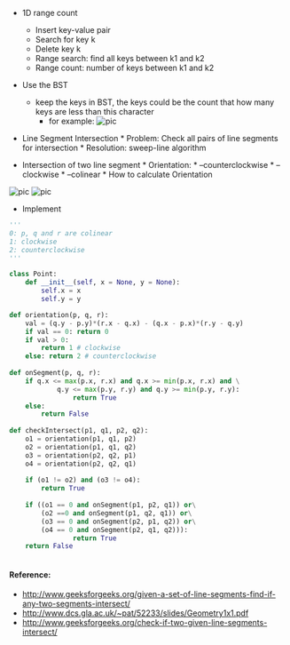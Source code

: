* 1D range count
    * Insert key-value pair
    * Search for key k
    * Delete key k
    * Range search: find all keys between k1 and k2
    * Range count: number of keys between k1 and k2

* Use the BST 
    * keep the keys in BST, the keys could be the count that how many keys are less than this character
        * for example: 
        ![pic](https://cloud.githubusercontent.com/assets/9062406/8469463/0324385a-2030-11e5-8bcf-54bded3c43e6.png)    

* Line Segment Intersection
      * Problem: Check all pairs of line segments for intersection
      * Resolution: sweep-line algorithm 

* Intersection of two line segment 
      * Orientation:
         * –counterclockwise
         * –clockwise
         * –colinear
      * How to calculate Orientation
      
![pic](https://cloud.githubusercontent.com/assets/9062406/8470461/7eafea04-2040-11e5-9927-99e7dd26e65c.png)
![pic](https://cloud.githubusercontent.com/assets/9062406/8470767/3c8c8312-2045-11e5-8040-8a6be6aa488f.png)            

* Implement


```python
'''
0: p, q and r are colinear
1: clockwise
2: counterclockwise
'''

class Point:
    def __init__(self, x = None, y = None):
        self.x = x
        self.y = y

def orientation(p, q, r):
    val = (q.y - p.y)*(r.x - q.x) - (q.x - p.x)*(r.y - q.y)
    if val == 0: return 0
    if val > 0:
        return 1 # clockwise
    else: return 2 # counterclockwise
    
def onSegment(p, q, r):
    if q.x <= max(p.x, r.x) and q.x >= min(p.x, r.x) and \
            q.y <= max(p.y, r.y) and q.y >= min(p.y, r.y):
                return True
    else:   
        return False
    
def checkIntersect(p1, q1, p2, q2):
    o1 = orientation(p1, q1, p2)
    o2 = orientation(p1, q1, q2)
    o3 = orientation(p2, q2, p1)
    o4 = orientation(p2, q2, q1)
    
    if (o1 != o2) and (o3 != o4):
        return True
    
    if ((o1 == 0 and onSegment(p1, p2, q1)) or\
        (o2 ==0 and onSegment(p1, q2, q1)) or\
        (o3 == 0 and onSegment(p2, p1, q2)) or\
        (o4 == 0 and onSegment(p2, q1, q2))):
                return True
    return False
    
```


#### Reference:
* http://www.geeksforgeeks.org/given-a-set-of-line-segments-find-if-any-two-segments-intersect/
* http://www.dcs.gla.ac.uk/~pat/52233/slides/Geometry1x1.pdf
* http://www.geeksforgeeks.org/check-if-two-given-line-segments-intersect/
